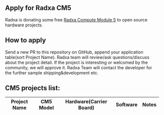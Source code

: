 ## Apply for Radxa CM5

Radxa is donating some free [Radxa Compute Module 5](https://radxa.com/products/compute-module/cm5) to open source hardware projects.

## How to apply

Send a new PR to this repository on GitHub, append your application table(sort Project Name). Radxa team will review/ask questions/discuss about the project detail. If the project is interesting or welcomed by the community, we will approve it. Radxa Team will contact the developer for the further sample shipping&development etc.

## CM5 projects list:

| Project Name        | CM5 Model     | Hardware(Carrier Board)                                      | Software                                                | Notes                                                        |
| ------------------- | ------------- | ------------------------------------------------------------ | ------------------------------------------------------- | ------------------------------------------------------------ |